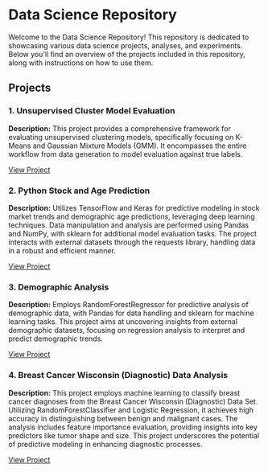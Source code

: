 # Data Science Repository
Welcome to the Data Science Repository! This repository is dedicated to showcasing various data science projects, analyses, and experiments. Below you'll find an overview of the projects included in this repository, along with instructions on how to use them.

## Projects

### 1. Unsupervised Cluster Model Evaluation

**Description:** This project provides a comprehensive framework for evaluating unsupervised clustering models, specifically focusing on K-Means and Gaussian Mixture Models (GMM). It encompasses the entire workflow from data generation to model evaluation against true labels.

[View Project](Unsupervised%20Cluster%20Model%20Evaluation.ipynb)

### 2. Python Stock and Age Prediction

**Description:** Utilizes TensorFlow and Keras for predictive modeling in stock market trends and demographic age predictions, leveraging deep learning techniques. Data manipulation and analysis are performed using Pandas and NumPy, with sklearn for additional model evaluation tasks. The project interacts with external datasets through the requests library, handling data in a robust and efficient manner.

[View Project](PythonStockandAgePrediction.ipynb)

### 3. Demographic Analysis

**Description:** Employs RandomForestRegressor for predictive analysis of demographic data, with Pandas for data handling and sklearn for machine learning tasks. This project aims at uncovering insights from external demographic datasets, focusing on regression analysis to interpret and predict demographic trends.

[View Project](DemographicAnalysis/Demographic%20Analysis.ipynb)


### 4\. Breast Cancer Wisconsin (Diagnostic) Data Analysis

**Description:** This project employs machine learning to classify breast cancer diagnoses from the Breast Cancer Wisconsin (Diagnostic) Data Set. Utilizing RandomForestClassifier and Logistic Regression, it achieves high accuracy in distinguishing between benign and malignant cases. The analysis includes feature importance evaluation, providing insights into key predictors like tumor shape and size. This project underscores the potential of predictive modeling in enhancing diagnostic processes.

[View Project](CancerActionableInsights/Breast%20Cancer%20Analysis.ipynb)
